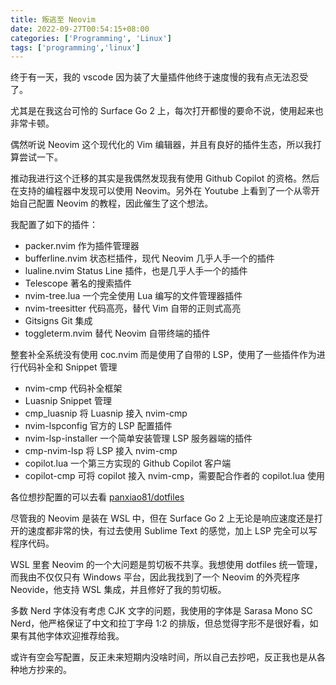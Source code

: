 ```yaml
---
title: 叛逃至 Neovim 
date: 2022-09-27T00:54:15+08:00
categories: ['Programming', 'Linux']
tags: ['programming','linux']
---
```


终于有一天，我的 vscode 因为装了大量插件他终于速度慢的我有点无法忍受了。

尤其是在我这台可怜的 Surface Go 2 上，每次打开都慢的要命不说，使用起来也非常卡顿。

偶然听说 Neovim 这个现代化的 Vim 编辑器，并且有良好的插件生态，所以我打算尝试一下。

<!--more-->

推动我进行这个迁移的其实是我偶然发现我有使用 Github Copilot 的资格。然后在支持的编程器中发现可以使用 Neovim。另外在 Youtube 上看到了一个从零开始自己配置 Neovim 的教程，因此催生了这个想法。

我配置了如下的插件：

- packer.nvim 作为插件管理器
- bufferline.nvim 状态栏插件，现代 Neovim 几乎人手一个的插件
- lualine.nvim Status Line 插件，也是几乎人手一个的插件
- Telescope 著名的搜索插件
- nvim-tree.lua 一个完全使用 Lua 编写的文件管理器插件
- nvim-treesitter 代码高亮，替代 Vim 自带的正则式高亮
- Gitsigns Git 集成
- toggleterm.nvim 替代 Neovim 自带终端的插件

整套补全系统没有使用 coc.nvim 而是使用了自带的 LSP，使用了一些插件作为进行代码补全和 Snippet 管理

- nvim-cmp 代码补全框架
- Luasnip Snippet 管理
- cmp_luasnip 将 Luasnip 接入 nvim-cmp
- nvim-lspconfig 官方的 LSP 配置插件
- nvim-lsp-installer 一个简单安装管理 LSP 服务器端的插件
- cmp-nvim-lsp 将 LSP 接入 nvim-cmp
- copilot.lua 一个第三方实现的 Github Copilot 客户端
- copilot-cmp 可将 copilot 接入 nvim-cmp，需要配合作者的 copilot.lua 使用

各位想抄配置的可以去看 [panxiao81/dotfiles](https://github.com/panxiao81/dotfiles)

尽管我的 Neovim 是装在 WSL 中，但在 Surface Go 2 上无论是响应速度还是打开的速度都非常的快，有过去使用 Sublime Text 的感觉，加上 LSP 完全可以写程序代码。

WSL 里套 Neovim 的一个大问题是剪切板不共享。我想使用 dotfiles 统一管理，而我由不仅仅只有 Windows 平台，因此我找到了一个 Neovim 的外壳程序 Neovide，他支持 WSL 集成，并且修好了我的剪切板。

多数 Nerd 字体没有考虑 CJK 文字的问题，我使用的字体是 Sarasa Mono SC Nerd，他严格保证了中文和拉丁字母 1:2 的排版，但总觉得字形不是很好看，如果有其他字体欢迎推荐给我。

或许有空会写配置，反正未来短期内没啥时间，所以自己去抄吧，反正我也是从各种地方抄来的。


